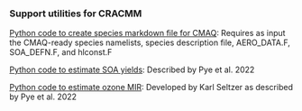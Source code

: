 ### Support utilities for CRACMM

[Python code to create species markdown file for CMAQ](markdown_metadata.py):
Requires as input the CMAQ-ready species namelists, species description file, AERO_DATA.F, SOA_DEFN.F, and hlconst.F

[Python code to estimate SOA yields](soa_yields.py):
Described by Pye et al. 2022

[Python code to estimate ozone MIR](mir_estimates.py):
Developed by Karl Seltzer as described by Pye et al. 2022
